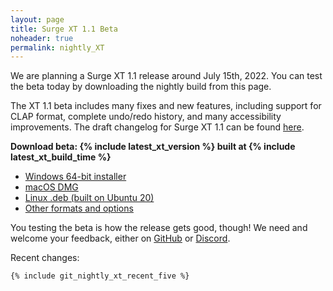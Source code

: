 ```yaml
---
layout: page
title: Surge XT 1.1 Beta
noheader: true
permalink: nightly_XT
---
```


We are planning a Surge XT 1.1 release around July 15th, 2022. You can test the beta today by downloading
the nightly build from this page.

The XT 1.1 beta includes many fixes and new features, including support for CLAP format, 
complete undo/redo history, and many accessibility improvements. The draft changelog for Surge XT 1.1 can be found <a href="nightlychangelog">here</a>.

<b>Download beta: {% include latest_xt_version %} built at {% include latest_xt_build_time %}</b>
<ul>
<li><a href="{% include latest_xt_win_x64_url %}">Windows 64-bit installer</a></li>
<li><a href="{% include latest_xt_macos_url %}">macOS DMG</a></li>
<li><a href="{% include latest_xt_linux_x64_url %}">Linux .deb (built on Ubuntu 20)</a></li>
<li> <a href="https://github.com/surge-synthesizer/releases-xt/releases/tag/Nightly">Other formats and options</a></li>
</ul>


You testing the beta is how the release gets good, though! We need and welcome your feedback, either on [GitHub](https://github.com/surge-synthesizer/surge/issues) or
[Discord](https://discord.gg/aFQDdMV). 

<!-- Also, even though the beta is in pretty good shape, it may still have bugs.
Please be careful, use a limiter, don't use in-ear headphones when experimenting and so forth, in case we
have made a DSP error and you run across it!
-->


Recent changes:

```
{% include git_nightly_xt_recent_five %}
```


<!--
## Caveats

Please take a moment to understand the nightlies. We automatically build Surge on all our
platforms with every commit to our <a href="https://github.com/surge-synthesizer/surge">main</a> branch. This means
the code you are about to download may be minutes old. Depending on the pace of development at Surge Synth Team,
the code could contain bugs, new features which don't work, and may even end up making patches that
future Surge versions load differently, incorrectly, or not at all.


Our minimum advice if you use a nightly is to <b>use a limiter on the output</b>. We have made DSP errors in the nightlies before
which created nasty clicks and pops, in worst cases sudden blasts of noise.


But despite the above warning, we work really hard to have the nightlies be great. Most of Surge Synth Team runs the nightly in their
music-making environment, and the software is generally stable and robust. Also, using the nightly, finding a bug, and letting us
know is how bugs get fixed. For more on that, learn how to <a href="/feedback">contact us with questions and comments.</a>
-->

<!-- We keep the nightly changelog up to date by hand. It can lag the actual nightly by days or weeks, but is available
<a href="/nightlychangelog">here.</a> -->

